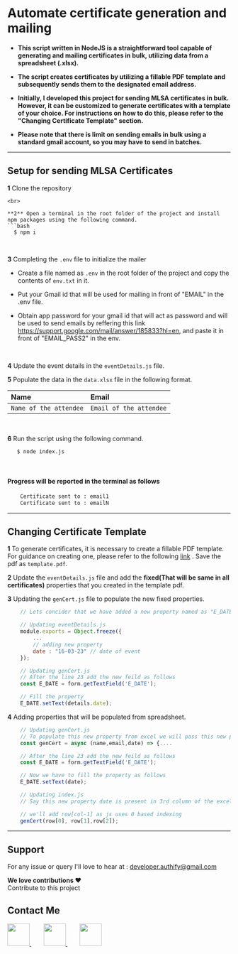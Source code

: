 # Automate certificate generation and mailing

- **This script written in NodeJS is a straightforward tool capable of generating and mailing certificates in bulk, utilizing data from a spreadsheet (.xlsx).**

- **The script creates certificates by utilizing a fillable PDF template and subsequently sends them to the designated email address.**

- **Initially, I developed this project for sending MLSA certificates in bulk. However, it can be customized to generate certificates with a template of your choice. For instructions on how to do this, please refer to the "Changing Certificate Template" section.**  

- **Please note that there is limit on sending emails in bulk using a standard gmail account, so you may have to send in batches.**

<hr>

## Setup for sending MLSA Certificates

**1** Clone the repository
```
<br>

**2** Open a terminal in the root folder of the project and install npm packages using the following command.
```bash
  $ npm i
```
<br>

**3** Completing the ```.env``` file to initialize the mailer

- Create a file named as ```.env``` in the root folder of the project and copy the contents of ```env.txt``` in it. 

- Put your Gmail id that will be used for mailing in front of "EMAIL" in the .env file.

- Obtain app password for your gmail id that will act as password and will be used to send emails by reffering this link https://support.google.com/mail/answer/185833?hl=en, and paste it in front of "EMAIL_PASS2" in the env.
<br>

**4** Update the event details in the ```eventDetails.js``` file. 
<br>

**5** Populate the data in the ```data.xlsx``` file in the following format.

| Name  | Email|
| :--------- | :------- | 
| `Name of the attendee`    | `Email of the attendee` | 

<br>

**6** Run the script using the following command. 
```bash
   $ node index.js
```
<br>

#### Progress will be reported in the terminal as follows
```bash
    Certificate sent to : email1
    Certificate sent to : emailN
```

<hr>

## Changing Certificate Template


**1** To generate certificates, it is necessary to create a fillable PDF template. For guidance on creating one, please refer to the following <a href="https://www.youtube.com/watch?v=6cYpJJxvZMc" target="_blank" rel="noopener noreferrer">link</a> . Save the pdf as ```template.pdf```.

**2** Update the ```eventDetails.js``` file and add the **fixed(That will be same in all certificates)** properties that you created in the template pdf. 


**3** Updating the ```genCert.js``` file to populate the new fixed properties.

```javascript
    // Lets concider that we have added a new property named as "E_DATE" and that will be fixed in all certificates

    // Updating eventDetails.js
    module.exports = Object.freeze({
        ...
        // adding new property
        date : "16-03-23" // date of event
    });

    // Updating genCert.js
    // After the line 23 add the new feild as follows
    const E_DATE = form.getTextField('E_DATE');

    // Fill the property
    E_DATE.setText(details.date);
```

**4** Adding properties that will be populated from spreadsheet.

```javascript
    // Updating genCert.js
    // To populate this new property from excel we will pass this new property as a parameter to the function genCert present at line 10 as follows
    const genCert = async (name,email,date) => {....

    // After the line 23 add the new feild as follows
    const E_DATE = form.getTextField('E_DATE');

    // Now we have to fill the property as follows
    E_DATE.setText(date);

    // Updating index.js
    // Say this new property date is present in 3rd column of the excel sheet, so we'll modify line no 18 as follows

    // we'll add row[col-1] as js uses 0 based indexing
    genCert(row[0], row[1],row[2]);
``` 

<hr>

## Support

For any issue or query I'll love to hear at : developer.authify@gmail.com

**We love contributions ❤️** <br>Contribute to this project

## Contact Me <br>


<a href="https://www.linkedin.com/in/kshitijvarma21/" target="_blank" rel="noopener noreferrer">
  <img src="https://cdn-icons-png.flaticon.com/512/1384/1384014.png" alt="" width="50px" height="50px">
</a>
&nbsp;&nbsp;&nbsp;&nbsp;&nbsp;&nbsp;
<a href="https://github.com/kstij" target="_blank" rel="noopener noreferrer">
  <img src="https://cdn-icons-png.flaticon.com/512/733/733609.png" alt="" width="50px" height="50px">
</a>
&nbsp;&nbsp;&nbsp;&nbsp;&nbsp;&nbsp;
<a href="mailto://kshitijvarma21@gmail.com" target="_blank" rel="noopener noreferrer">
  <img src="https://cdn-icons-png.flaticon.com/512/60/60543.png" alt="" width="50px" height="50px">
</a>

